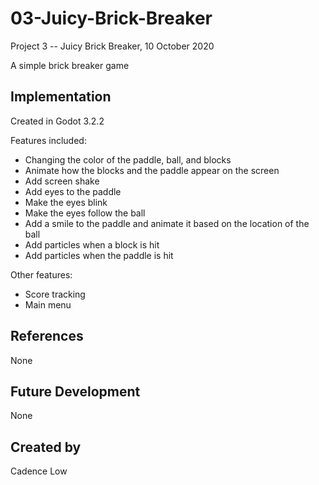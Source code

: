 # 03-Juicy-Brick-Breaker

Project 3 -- Juicy Brick Breaker, 10 October 2020

A simple brick breaker game

## Implementation

Created in Godot 3.2.2

Features included:

+ Changing the color of the paddle, ball, and blocks
+ Animate how the blocks and the paddle appear on the screen
+ Add screen shake
+ Add eyes to the paddle
+ Make the eyes blink
+ Make the eyes follow the ball
+ Add a smile to the paddle and animate it based on the location of the ball
+ Add particles when a block is hit
+ Add particles when the paddle is hit

Other features:

+ Score tracking
+ Main menu

## References
None

## Future Development
None

## Created by
Cadence Low
